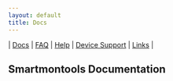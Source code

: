 ```yaml
---
layout: default
title: Docs
---
```


| [Docs](/docs.html) | [FAQ](/faq.html) | [Help](/help.html) | [Device Support](/devices.html) | [Links](/links.html) | 

## Smartmontools Documentation
